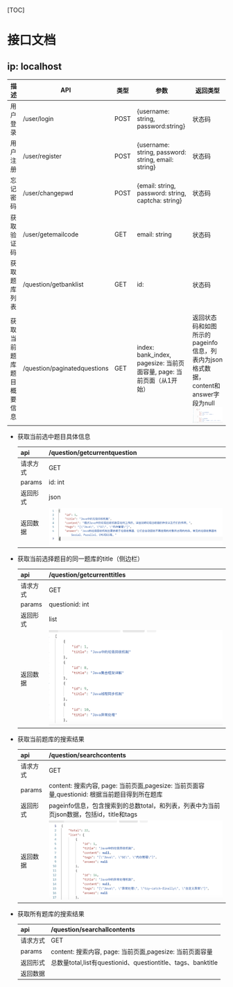 [TOC]

# 接口文档

## ip: localhost

| 描述                     | API                          | 类型 | 参数                                                         | 返回类型                                                     |
| ------------------------ | ---------------------------- | ---- | ------------------------------------------------------------ | ------------------------------------------------------------ |
| 用户登录                 | /user/login                  | POST | {username: string, password:string}                          | 状态码                                                       |
| 用户注册                 | /user/register               | POST | {username: string, password: string, email: string}          | 状态码                                                       |
| 忘记密码                 | /user/changepwd              | POST | {email: string, password: string, captcha: string}           | 状态码                                                       |
| 获取验证码               | /user/getemailcode           | GET  | email: string                                                | 状态码                                                       |
| 获取题库列表             | /question/getbanklist        | GET  | id:                                                          | 状态码                                                       |
| 获取当前题库题目概要信息 | /question/paginatedquestions | GET  | index: bank_index, pagesize: 当前页面容量, page: 当前页面（从1开始） | 返回状态码和如图所示的pageinfo信息，列表内为json格式数据，content和answer字段为null![paginatedquestions](./images/paginatedquestions.png) |



+ 获取当前选中题目具体信息

  | api      | /question/getcurrentquestion            |
  | -------- | --------------------------------------- |
  | 请求方式 | GET                                     |
  | params   | id: int                                 |
  | 返回形式 | json                                    |
  | 返回数据 | ![res](./images/getcurrentquestion.png) |

  

+ 获取当前选择题目的同一题库的title（侧边栏）

  | api      | /question/getcurrenttitles               |
  | -------- | ---------------------------------------- |
  | 请求方式 | GET                                      |
  | params   | questionid: int                          |
  | 返回形式 | list                                     |
  | 返回数据 | ![titles](./images/getcurrenttitles.png) |


+ 获取当前题库的搜索结果

  | api      | /question/searchcontents            |
  | -------- | --------------------------------------- |
  | 请求方式 | GET                                     |
  | params   | content: 搜索内容,  page: 当前页面,pagesize: 当前页面容量,questionid: 根据当前题目得到所在题库                                 |
  | 返回形式 | pageinfo信息，包含搜索到的总数total，和列表，列表中为当前页json数据，包括id，title和tags |
  | 返回数据 | ![searchcontents](./images/searchcontents.png) |


+ 获取所有题库的搜索结果

  | api      | /question/searchallcontents            |
  | -------- | --------------------------------------- |
  | 请求方式 | GET                                     |
  | params   | content: 搜索内容,  page: 当前页面,pagesize: 当前页面容量                                 |
  | 返回形式 | 总数量total,list有questionid、questiontitle、tags、banktitle|
  | 返回数据 | |
